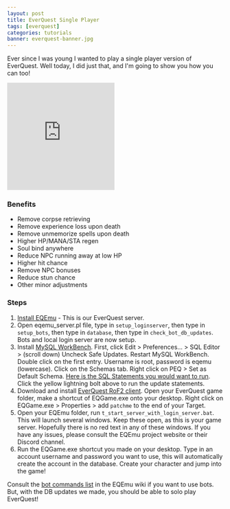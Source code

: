 ```yaml
---
layout: post
title: EverQuest Single Player
tags: [everquest]
categories: tutorials
banner: everquest-banner.jpg
---
```


Ever since I was young I wanted to play a single player version of EverQuest. Well today, I did just that, and I'm going to show you how you can too!

<iframe style="width:250px; height:250px;" src="https://www.youtube.com/embed/Uj_jZQqjRHE" frameborder="0" allow="accelerometer; autoplay; encrypted-media; gyroscope; picture-in-picture" allowfullscreen></iframe>

### Benefits
* Remove corpse retrieving
* Remove experience loss upon death
* Remove unmemorize spells upon death
* Higher HP/MANA/STA regen
* Soul bind anywhere
* Reduce NPC running away at low HP
* Higher hit chance
* Remove NPC bonuses
* Reduce stun chance
* Other minor adjustments

### Steps

1. [Install EQEmu](https://eqemu.gitbook.io/server/categories/installation/server-installation-windows)  - This is our EverQuest server.
2. Open eqemu_server.pl file, type in `setup_loginserver`, then type in `setup_bots`, then type in `database`, then type in `check_bot_db_updates`. Bots and local login server are now setup.
3. Install [MySQL WorkBench](https://dev.mysql.com/downloads/workbench/). First, click Edit > Preferences... > SQL Editor > (scroll down) Uncheck Safe Updates. Restart MySQL WorkBench. Double click on the first entry. Username is root, password is eqemu (lowercase). Click on the Schemas tab. Right click on PEQ > Set as Default Schema. [Here is the SQL Statements you would want to run](https://gist.github.com/erfg12/75e3dc772a0c9a5e432aec013e748cdb). Click the yellow lightning bolt above to run the update statements.
4. Download and install [EverQuest RoF2 client](https://archive.org/details/everquest_rof2). Open your EverQuest game folder, make a shortcut of EQGame.exe onto your desktop. Right click on EQGame.exe > Properties > add `patchme` to the end of your Target.
5. Open your EQEmu folder, run `t_start_server_with_login_server.bat`. This will launch several windows. Keep these open, as this is your game server. Hopefully there is no red text in any of these windows. If you have any issues, please consult the EQEmu project website or their Discord channel.
6. Run the EQGame.exe shortcut you made on your desktop. Type in an account username and password you want to use, this will automatically create the account in the database. Create your character and jump into the game!

Consult the [bot commands list](https://eqemu.gitbook.io/server/categories/bots/bot-commands) in the EQEmu wiki if you want to use bots. But, with the DB updates we made, you should be able to solo play EverQuest!